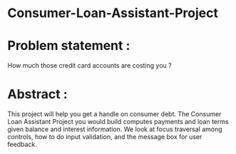 # Consumer-Loan-Assistant-Project
# Problem statement : 
How much those credit card accounts are costing you ?

# Abstract : 
This project will help you get a handle on consumer debt. The Consumer Loan Assistant Project you would build computes payments and loan terms given balance and interest information. We look at focus traversal among controls, how to do input validation, and the message box for user feedback.
